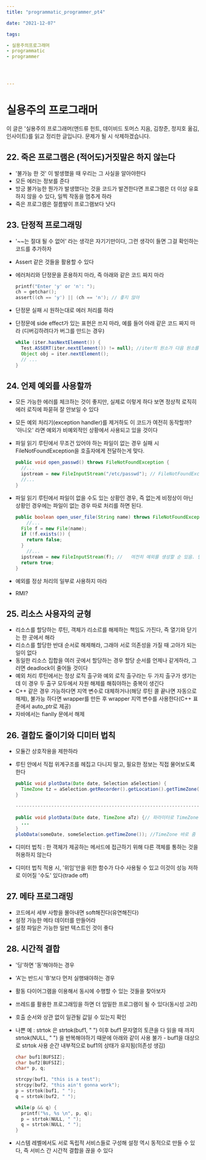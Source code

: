 ```yaml
---
title: "programmatic_programmer_pt4"

date: "2021-12-07"

tags:

- 실용주의프로그래머
- programmatic
- programmer




---
```


# 실용주의 프로그래머

 이 글은 '실용주의 프로그래머(앤드류 헌트, 데이비드 토머스 지음, 김창준, 정지호 옮김, 인사이트)를 읽고 정리한 글입니다. 문제가 될 시 삭제하겠습니다.



## 22. 죽은 프로그램은 (적어도)거짓말은 하지 않는다

- '불가능 한 것' 이 발생했을 때 우리는 그 사실을 알아야한다
- 모든 에러는 정보를 준다
- 방긍 불가능한 뭔가가 발생했다는 것을 코드가 발견한다면 프로그램은 더 이상 유효하지 않을 수 있다, 일찍 작동을 멈추게 하라
- 죽은 프로그램은 절름발이 프로그램보다 낫다



## 23. 단정적 프로그래밍

- '~~는 절대 될 수 없어' 라는 생각은 자기기만이다, 그런 생각이 들면 그걸 확인하는 코드를 추가하자

- Assert 같은 것들을 활용할 수 있다

- 에러처리와 단정문을 혼용하지 마라, 즉 아래와 같은 코드 짜지 마라

  ``` c
  printf("Enter 'y' or 'n': ");
  ch = getchar();
  assert((ch == 'y') || (ch == 'n'); // 좋지 않아
  ```

- 단정문 실패 시 원하는대로 에러 처리를 하라

- 단정문에 side effect가 있는 표현은 쓰지 마라, 예를 들어 아래 같은 코드 짜지 마라 (디버깅하려다가 버그를 만드는 경우)

  ``` java
  while (iter.hasNextElement()) {
    Test.ASSERT(iter.nextElement()) != null); //iter의 원소가 다음 원소를 바라보게 됨. 따라서 원소가 반만 처리됨.
    Object obj = iter.nextElement();
    // ...
  }
  ```



## 24. 언제 예외를 사용할까

- 모든 가능한 에러를 체크하는 것이 좋지만, 실제로 이렇게 하다 보면 정상적 로직히 에러 로직에 파묻혀 잘 안보일 수 있다

- 모든 예외 처리기(exception handler)를 제거하도 이 코드가 여전히 동작할까? '아니오' 라면 예외가 비예외적인 상황에서 사용되고 있을 것이다

- 파일 읽기 루틴에서 무조건 있어야 하는 파일이 없는 경우 실패 시 FileNotFoundException을 호출자에게 전달하는게 맞다.

  ``` java
  public void open_passwd() throws FileNotFoundException {
    //...
    ipstream = new FileInputStream("/etc/passwd"); // FileNotFoundException을 던질 수도 있다.
    //...
  }
  ```

- 파일 읽기 루틴에서 파일이 없을 수도 있는 상황인 경우, 즉 없는게 비정상이 아닌 상황인 경우에는 파일이 없는 경우 따로 처리를 하면 된다.

  ``` java
  public boolean open_user_file(String name) throws FileNotFoundException {
      //...
    File f = new File(name);
    if (!f.exists()) {
      return false; 
    }
      //...
    ipstream = new FileInputStream(f); //	여전히 예외를 생성할 순 있음. 단 파일이 없는 예외는 아님(위에서 이미 걸림)
    return true;
  }
  ```

- 예외를 정상 처리의 일부로 사용하지 마라

- RMI?

## 25. 리소스 사용자의 균형

- 리소스를 할당하는 루틴, 객체가 리소르를 해제하는 책임도 가진다, 즉 열기와 닫기는 한 곳에서 해라
- 리소스를 할당한 반대 순서로 해제해라, 그래야 서로 의존성을 가질 때 고아가 되는 일이 없다
- 동일한 리소스 집합을 여러 곳에서 할당하는 경우 할당 순서를 언제나 같게하라, 그러면 deadlock이 줄어들 것이다
- 예외 처리 루틴에서는 정상 로직 출구와 예외 로직 출구라는 두 가지 출구가 생기는데 이 경우 두 출구 모두에서 자원 해제를 해줘야하는 중복이 생긴다
- C++ 같은 경우 가능하다면 지역 변수로 대체하거나(해당 루틴 콜 끝나면 자동으로 해제), 불가능 하다면 wrapper를 만든 후 wrapper 지역 변수를 사용한다(C++ 표준에서 auto_ptr로 제공)
- 자바에서는 fianlly 문에서 해제

## 26. 결합도 줄이기와 디미터 법칙

- 모듈간 상호작용을 제한하라

- 루틴 안에서 직접 위계구조를 헤집고 다니지 말고, 필요한 정보는 직접 물어보도록 한다

  ``` java
  public void plotData(Date date, Selection aSelection) {
    TimeZone tz = aSelection.getRecorder().getLocation().getTimeZone(); //TimeZone이 필요한데 뭐하는 짓? 이러면 의존하는 클래스 개수 계속 늘어남
  }
  
  ---------------------------------------------------------------------------------------------------------------------  
    
  public void plotData(Date date, TimeZone aTz) {// 파라미터로 TimeZone 바로 요청하면 Timezone과의 의존성만 생김
    ...
  }
  plobData(someDate, someSelection.getTimeZone()); //TimeZone 바로 줌 
  ```

- 디미터 법칙 : 한 객체가 제공하는 메서드에 접근하기 위해 다른 객체를 통하는 것을 허용하지 않는다

- 디미터 법칙 적용 시, '위임'만을 위한 함수가 다수 사용될 수 있고 이것이 성능 저하로 이어질 '수도' 있다(trade off)

## 27. 메타 프로그래밍

- 코드에서 세부 사항을 몰아내면 soft해진다(유연해진다)
- 설정 가능한 메타 데이터를 만들어라
- 설정 파일은 가능한 일반 텍스트인 것이 좋다

## 28. 시간적 결합

- '딩'하면 '동'해야하는 경우

- 'A'는 반드시 'B'보다 먼저 실행돼야하는 경우

- 활동 다이어그램을 이용해서 동시에 수행할 수 있는 것들을 찾아보자

- 쓰레드를 활용한 프로그래밍을 하면 더 엄밀한 프로그램이 될 수 있다(동시성 고려)

- 호출 순서와 상관 없이 일관될 값일 수 있는지 확인

- 나쁜 예 : strtok 은 strtok(buf1, " ") 이후 buf1 문자열의 토큰을 다 읽을 때 까지 strtok(NULL, " ") 을 반복해야하기 때문에 아래와 같이 사용 불가 - buf1을 대상으로 strtok 사용 순간 내부적으로 buf1의 상태가 유지됨(의존성 생김)

  ``` c
  char buf1[BUFSIZ];
  char buf2[BUFSIZ];
  char* p, q;
  
  strcpy(buf1, "this is a test");
  strcpy(buf2, "this ain't gonna work");
  p = strtok(buf1, " ");
  q = strtok(buf2, " ");
  
  while(p && q) {
    printf("%s, %s \n", p, q);
    p = strtok(NULL, " ");
    q = strtok(NULL, " "); 
  }
  ```

  

- 시스템 레벨에서도 서로 독립적 서비스들로 구성해 설정 역시 동적으로 만들 수 있다, 즉 서비스 간 시간적 결합을 끊을 수 있다

